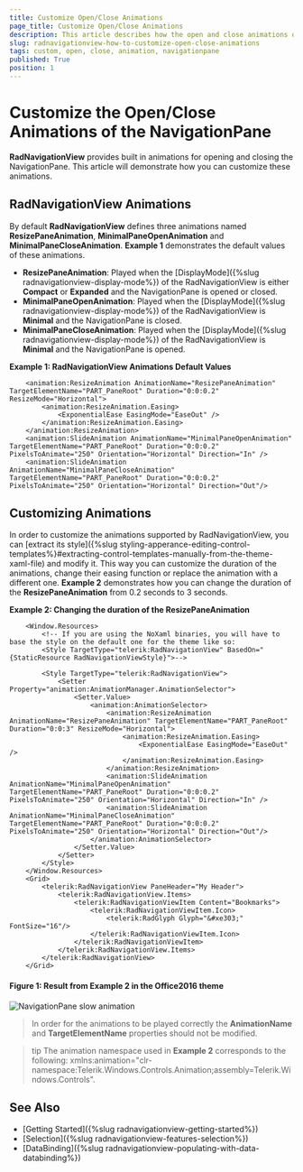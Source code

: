 ```yaml
---
title: Customize Open/Close Animations
page_title: Customize Open/Close Animations
description: This article describes how the open and close animations of the NavigationPane can be customized.
slug: radnavigationview-how-to-customize-open-close-animations
tags: custom, open, close, animation, navigationpane
published: True
position: 1
---
```


# Customize the Open/Close Animations of the NavigationPane

__RadNavigationView__ provides built in animations for opening and closing the NavigationPane. This article will demonstrate how you can customize these animations. 

## RadNavigationView Animations

By default __RadNavigationView__ defines three animations named __ResizePaneAnimation__, __MinimalPaneOpenAnimation__ and __MinimalPaneCloseAnimation__. __Example 1__ demonstrates the default values of these animations.

* __ResizePaneAnimation__: Played when the [DisplayMode]({%slug radnavigationview-display-mode%}) of the RadNavigationView is either __Compact__ or __Expanded__ and the NavigationPane is opened or closed.
* __MinimalPaneOpenAnimation__: Played when the [DisplayMode]({%slug radnavigationview-display-mode%}) of the RadNavigationView is __Minimal__ and the NavigationPane is closed.
* __MinimalPaneCloseAnimation__: Played when the [DisplayMode]({%slug radnavigationview-display-mode%}) of the RadNavigationView is __Minimal__ and the NavigationPane is opened.

__Example 1: RadNavigationView Animations Default Values__
```XAML
    <animation:ResizeAnimation AnimationName="ResizePaneAnimation" TargetElementName="PART_PaneRoot" Duration="0:0:0.2" ResizeMode="Horizontal">
        <animation:ResizeAnimation.Easing>
            <ExponentialEase EasingMode="EaseOut" />
        </animation:ResizeAnimation.Easing>
    </animation:ResizeAnimation>
    <animation:SlideAnimation AnimationName="MinimalPaneOpenAnimation" TargetElementName="PART_PaneRoot" Duration="0:0:0.2" PixelsToAnimate="250" Orientation="Horizontal" Direction="In" />
    <animation:SlideAnimation AnimationName="MinimalPaneCloseAnimation" TargetElementName="PART_PaneRoot" Duration="0:0:0.2" PixelsToAnimate="250" Orientation="Horizontal" Direction="Out"/>
```

## Customizing Animations

In order to customize the animations supported by RadNavigationView, you can [extract its style]({%slug styling-apperance-editing-control-templates%}#extracting-control-templates-manually-from-the-theme-xaml-file) and modify it. This way you can customize the duration of the animations, change their easing function or replace the animation with a different one. __Example 2__ demonstrates how you can change the duration of the __ResizePaneAnimation__ from 0.2 seconds to 3 seconds.

__Example 2: Changing the duration of the ResizePaneAnimation__
```XAML
    <Window.Resources>
        <!-- If you are using the NoXaml binaries, you will have to base the style on the default one for the theme like so:
        <Style TargetType="telerik:RadNavigationView" BasedOn="{StaticResource RadNavigationViewStyle}">-->

        <Style TargetType="telerik:RadNavigationView">
            <Setter Property="animation:AnimationManager.AnimationSelector">
                <Setter.Value>
                    <animation:AnimationSelector>
                        <animation:ResizeAnimation AnimationName="ResizePaneAnimation" TargetElementName="PART_PaneRoot" Duration="0:0:3" ResizeMode="Horizontal">
                            <animation:ResizeAnimation.Easing>
                                <ExponentialEase EasingMode="EaseOut" />
                            </animation:ResizeAnimation.Easing>
                        </animation:ResizeAnimation>
                        <animation:SlideAnimation AnimationName="MinimalPaneOpenAnimation" TargetElementName="PART_PaneRoot" Duration="0:0:0.2" PixelsToAnimate="250" Orientation="Horizontal" Direction="In" />
                        <animation:SlideAnimation AnimationName="MinimalPaneCloseAnimation" TargetElementName="PART_PaneRoot" Duration="0:0:0.2" PixelsToAnimate="250" Orientation="Horizontal" Direction="Out"/>
                    </animation:AnimationSelector>
                </Setter.Value>
            </Setter>
        </Style>
    </Window.Resources>
    <Grid>
        <telerik:RadNavigationView PaneHeader="My Header">
            <telerik:RadNavigationView.Items>
                <telerik:RadNavigationViewItem Content="Bookmarks">
                    <telerik:RadNavigationViewItem.Icon>
                        <telerik:RadGlyph Glyph="&#xe303;" FontSize="16"/>
                    </telerik:RadNavigationViewItem.Icon>
                </telerik:RadNavigationViewItem>
            </telerik:RadNavigationView.Items>
        </telerik:RadNavigationView>
    </Grid>
```

#### __Figure 1: Result from Example 2 in the Office2016 theme__
![NavigationPane slow animation](images/RadNavigationView_ResizeAnimation_Duration.gif)

> In order for the animations to be played correctly the __AnimationName__ and __TargetElementName__ properties should not be modified.

>tip The animation namespace used in __Example 2__ corresponds to the following: xmlns:animation="clr-namespace:Telerik.Windows.Controls.Animation;assembly=Telerik.Windows.Controls".

## See Also

 * [Getting Started]({%slug radnavigationview-getting-started%})
 * [Selection]({%slug radnavigationview-features-selection%})
 * [DataBinding]({%slug radnavigationview-populating-with-data-databinding%})
